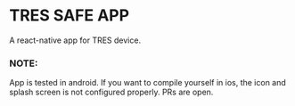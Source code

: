 ﻿# TRES SAFE APP

A react-native app for TRES device.

### NOTE:
App is tested in android. If you want to compile yourself in ios, the icon and splash screen is not configured
properly. PRs are open.